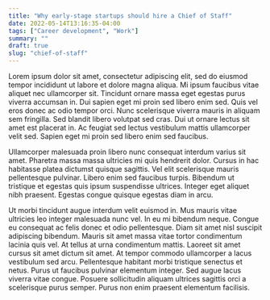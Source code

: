 ```yaml
---
title: "Why early-stage startups should hire a Chief of Staff"
date: 2022-05-14T13:16:35-04:00
tags: ["Career development", "Work"]
summary: ""
draft: true
slug: "chief-of-staff"
---
```


Lorem ipsum dolor sit amet, consectetur adipiscing elit, sed do eiusmod tempor incididunt ut labore et dolore magna aliqua. Mi ipsum faucibus vitae aliquet nec ullamcorper sit. Tincidunt ornare massa eget egestas purus viverra accumsan in. Dui sapien eget mi proin sed libero enim sed. Quis vel eros donec ac odio tempor orci. Nunc scelerisque viverra mauris in aliquam sem fringilla. Sed blandit libero volutpat sed cras. Dui ut ornare lectus sit amet est placerat in. Ac feugiat sed lectus vestibulum mattis ullamcorper velit sed. Sapien eget mi proin sed libero enim sed faucibus.

Ullamcorper malesuada proin libero nunc consequat interdum varius sit amet. Pharetra massa massa ultricies mi quis hendrerit dolor. Cursus in hac habitasse platea dictumst quisque sagittis. Vel elit scelerisque mauris pellentesque pulvinar. Libero enim sed faucibus turpis. Bibendum ut tristique et egestas quis ipsum suspendisse ultrices. Integer eget aliquet nibh praesent. Egestas congue quisque egestas diam in arcu.

Ut morbi tincidunt augue interdum velit euismod in. Mus mauris vitae ultricies leo integer malesuada nunc vel. In eu mi bibendum neque. Congue eu consequat ac felis donec et odio pellentesque. Diam sit amet nisl suscipit adipiscing bibendum. Mauris sit amet massa vitae tortor condimentum lacinia quis vel. At tellus at urna condimentum mattis. Laoreet sit amet cursus sit amet dictum sit amet. At tempor commodo ullamcorper a lacus vestibulum sed arcu. Pellentesque habitant morbi tristique senectus et netus. Purus ut faucibus pulvinar elementum integer. Sed augue lacus viverra vitae congue. Posuere sollicitudin aliquam ultrices sagittis orci a scelerisque purus semper. Purus non enim praesent elementum facilisis.
